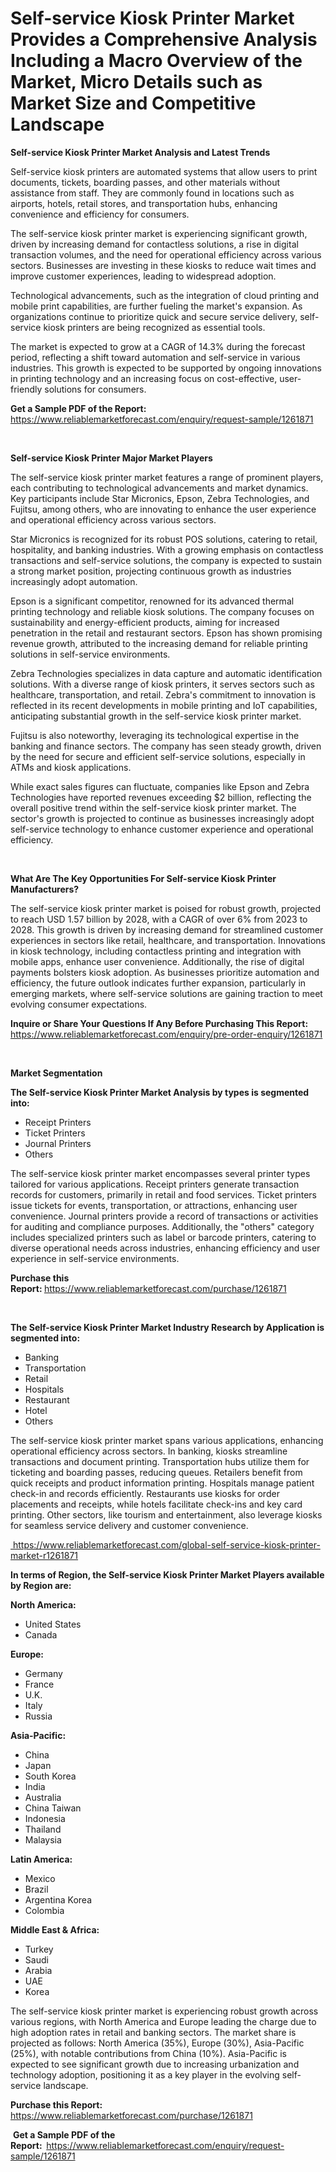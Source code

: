 <p><h1>Self-service Kiosk Printer Market Provides a Comprehensive Analysis Including a Macro Overview of the Market, Micro Details such as Market Size and Competitive Landscape</h1></p><p><strong>Self-service Kiosk Printer Market Analysis and Latest Trends</strong></p>
<p><p>Self-service kiosk printers are automated systems that allow users to print documents, tickets, boarding passes, and other materials without assistance from staff. They are commonly found in locations such as airports, hotels, retail stores, and transportation hubs, enhancing convenience and efficiency for consumers. </p><p>The self-service kiosk printer market is experiencing significant growth, driven by increasing demand for contactless solutions, a rise in digital transaction volumes, and the need for operational efficiency across various sectors. Businesses are investing in these kiosks to reduce wait times and improve customer experiences, leading to widespread adoption. </p><p>Technological advancements, such as the integration of cloud printing and mobile print capabilities, are further fueling the market's expansion. As organizations continue to prioritize quick and secure service delivery, self-service kiosk printers are being recognized as essential tools. </p><p>The market is expected to grow at a CAGR of 14.3% during the forecast period, reflecting a shift toward automation and self-service in various industries. This growth is expected to be supported by ongoing innovations in printing technology and an increasing focus on cost-effective, user-friendly solutions for consumers.</p></p>
<p><strong>Get a Sample PDF of the Report:&nbsp;</strong> <a href="https://www.reliablemarketforecast.com/enquiry/request-sample/1261871?utm_campaign=2942&utm_medium=2&utm_source=Github&utm_content=ia&utm_term=15042025&utm_id=self-service-kiosk-printer">https://www.reliablemarketforecast.com/enquiry/request-sample/1261871</a></p>
<p>&nbsp;</p>
<p><strong>Self-service Kiosk Printer Major Market Players</strong></p>
<p><p>The self-service kiosk printer market features a range of prominent players, each contributing to technological advancements and market dynamics. Key participants include Star Micronics, Epson, Zebra Technologies, and Fujitsu, among others, who are innovating to enhance the user experience and operational efficiency across various sectors.</p><p>Star Micronics is recognized for its robust POS solutions, catering to retail, hospitality, and banking industries. With a growing emphasis on contactless transactions and self-service solutions, the company is expected to sustain a strong market position, projecting continuous growth as industries increasingly adopt automation.</p><p>Epson is a significant competitor, renowned for its advanced thermal printing technology and reliable kiosk solutions. The company focuses on sustainability and energy-efficient products, aiming for increased penetration in the retail and restaurant sectors. Epson has shown promising revenue growth, attributed to the increasing demand for reliable printing solutions in self-service environments.</p><p>Zebra Technologies specializes in data capture and automatic identification solutions. With a diverse range of kiosk printers, it serves sectors such as healthcare, transportation, and retail. Zebra's commitment to innovation is reflected in its recent developments in mobile printing and IoT capabilities, anticipating substantial growth in the self-service kiosk printer market.</p><p>Fujitsu is also noteworthy, leveraging its technological expertise in the banking and finance sectors. The company has seen steady growth, driven by the need for secure and efficient self-service solutions, especially in ATMs and kiosk applications.</p><p>While exact sales figures can fluctuate, companies like Epson and Zebra Technologies have reported revenues exceeding $2 billion, reflecting the overall positive trend within the self-service kiosk printer market. The sector's growth is projected to continue as businesses increasingly adopt self-service technology to enhance customer experience and operational efficiency.</p></p>
<p>&nbsp;</p>
<p><strong>What Are The Key Opportunities For Self-service Kiosk Printer Manufacturers?</strong></p>
<p><p>The self-service kiosk printer market is poised for robust growth, projected to reach USD 1.57 billion by 2028, with a CAGR of over 6% from 2023 to 2028. This growth is driven by increasing demand for streamlined customer experiences in sectors like retail, healthcare, and transportation. Innovations in kiosk technology, including contactless printing and integration with mobile apps, enhance user convenience. Additionally, the rise of digital payments bolsters kiosk adoption. As businesses prioritize automation and efficiency, the future outlook indicates further expansion, particularly in emerging markets, where self-service solutions are gaining traction to meet evolving consumer expectations.</p></p>
<p><strong>Inquire or Share Your Questions If Any Before Purchasing This Report:</strong> <a href="https://www.reliablemarketforecast.com/enquiry/pre-order-enquiry/1261871?utm_campaign=2942&utm_medium=2&utm_source=Github&utm_content=ia&utm_term=15042025&utm_id=self-service-kiosk-printer">https://www.reliablemarketforecast.com/enquiry/pre-order-enquiry/1261871</a></p>
<p>&nbsp;</p>
<p><strong>Market Segmentation</strong></p>
<p><strong>The Self-service Kiosk Printer Market Analysis by types is segmented into:</strong></p>
<p><ul><li>Receipt Printers</li><li>Ticket Printers</li><li>Journal Printers</li><li>Others</li></ul></p>
<p><p>The self-service kiosk printer market encompasses several printer types tailored for various applications. Receipt printers generate transaction records for customers, primarily in retail and food services. Ticket printers issue tickets for events, transportation, or attractions, enhancing user convenience. Journal printers provide a record of transactions or activities for auditing and compliance purposes. Additionally, the "others" category includes specialized printers such as label or barcode printers, catering to diverse operational needs across industries, enhancing efficiency and user experience in self-service environments.</p></p>
<p><strong>Purchase this Report:&nbsp;</strong><a href="https://www.reliablemarketforecast.com/purchase/1261871?utm_campaign=2942&utm_medium=2&utm_source=Github&utm_content=ia&utm_term=15042025&utm_id=self-service-kiosk-printer">https://www.reliablemarketforecast.com/purchase/1261871</a></p>
<p>&nbsp;</p>
<p><strong>The Self-service Kiosk Printer Market Industry Research by Application is segmented into:</strong></p>
<p><ul><li>Banking</li><li>Transportation</li><li>Retail</li><li>Hospitals</li><li>Restaurant</li><li>Hotel</li><li>Others</li></ul></p>
<p><p>The self-service kiosk printer market spans various applications, enhancing operational efficiency across sectors. In banking, kiosks streamline transactions and document printing. Transportation hubs utilize them for ticketing and boarding passes, reducing queues. Retailers benefit from quick receipts and product information printing. Hospitals manage patient check-in and records efficiently. Restaurants use kiosks for order placements and receipts, while hotels facilitate check-ins and key card printing. Other sectors, like tourism and entertainment, also leverage kiosks for seamless service delivery and customer convenience.</p></p>
<p><a href="https://www.reliablemarketforecast.com/global-self-service-kiosk-printer-market-r1261871?utm_campaign=2942&utm_medium=2&utm_source=Github&utm_content=ia&utm_term=15042025&utm_id=self-service-kiosk-printer">&nbsp;https://www.reliablemarketforecast.com/global-self-service-kiosk-printer-market-r1261871</a></p>
<p><strong>In terms of Region, the Self-service Kiosk Printer Market Players available by Region are:</strong></p>
<p>
    <p> <strong> North America: </strong>
        <ul>
            <li>United States</li>
            <li>Canada</li>
        </ul>
        </p> 
    <p> <strong> Europe: </strong>
        <ul>
            <li>Germany</li>
            <li>France</li>
            <li>U.K.</li>
            <li>Italy</li>
            <li>Russia</li>
        </ul>
        </p> 
    <p> <strong> Asia-Pacific: </strong>
        <ul>
            <li>China</li>
            <li>Japan</li>
            <li>South Korea</li>
            <li>India</li>
            <li>Australia</li>
            <li>China Taiwan</li>
            <li>Indonesia</li>
            <li>Thailand</li>
            <li>Malaysia</li>
        </ul>
        </p> 
    <p> <strong> Latin America: </strong>
        <ul>
            <li>Mexico</li>
            <li>Brazil</li>
            <li>Argentina Korea</li>
            <li>Colombia</li>
        </ul>
        </p> 
    <p> <strong> Middle East & Africa: </strong>
        <ul>
            <li>Turkey</li>
            <li>Saudi</li>
            <li>Arabia</li>
            <li>UAE</li>
            <li>Korea</li>
        </ul>
    </p>
    </p>
<p><p>The self-service kiosk printer market is experiencing robust growth across various regions, with North America and Europe leading the charge due to high adoption rates in retail and banking sectors. The market share is projected as follows: North America (35%), Europe (30%), Asia-Pacific (25%), with notable contributions from China (10%). Asia-Pacific is expected to see significant growth due to increasing urbanization and technology adoption, positioning it as a key player in the evolving self-service landscape.</p></p>
<p><strong>Purchase this Report: </strong><a href="https://www.reliablemarketforecast.com/purchase/1261871?utm_campaign=2942&utm_medium=2&utm_source=Github&utm_content=ia&utm_term=15042025&utm_id=self-service-kiosk-printer">https://www.reliablemarketforecast.com/purchase/1261871</a></p>
<p>&nbsp;<strong>Get a Sample PDF of the Report:&nbsp;&nbsp;</strong><a href="https://www.reliablemarketforecast.com/enquiry/request-sample/1261871?utm_campaign=2942&utm_medium=2&utm_source=Github&utm_content=ia&utm_term=15042025&utm_id=self-service-kiosk-printer">https://www.reliablemarketforecast.com/enquiry/request-sample/1261871</a></p>
<p><strong></strong></p>
<p><p></p><p></p><p></p></p>